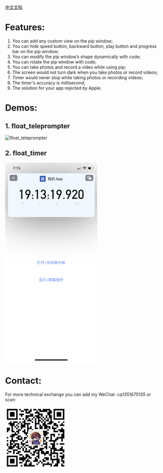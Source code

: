 [中文文档](README_cn.md)


# Features:

1. You can add any custom view on the pip window;
2. You can hide speed button, backward button, play button and progress bar on the pip window;
3. You can modify the pip window’s shape dynamically with code;
4. You can rotate the pip window with code;
5. You can take photos and record a video while using pip;
6. The screen would not turn dark when you take photos or record videos;
7. Timer would never stop while taking photos or recording videos;
8. The timer's accuracy is millisecond;
9. The solution for your app rejected by Apple.


# Demos:

## 1. float_teleprompter

![float_teleprompter](float_teleprompter.GIF)

## 2. float_timer

![float_timer](float_timer.PNG)


# Contact:

For more technical exchange you can add my WeChat: *cq1351675135* or scan:

![contact](contact.PNG)
